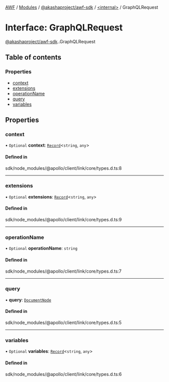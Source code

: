 [AWF](../README.md) / [Modules](../modules.md) / [@akashaproject/awf-sdk](../modules/akashaproject_awf_sdk.md) / [<internal\>](../modules/akashaproject_awf_sdk._internal_.md) / GraphQLRequest

# Interface: GraphQLRequest

[@akashaproject/awf-sdk](../modules/akashaproject_awf_sdk.md).[<internal>](../modules/akashaproject_awf_sdk._internal_.md).GraphQLRequest

## Table of contents

### Properties

- [context](akashaproject_awf_sdk._internal_.GraphQLRequest.md#context)
- [extensions](akashaproject_awf_sdk._internal_.GraphQLRequest.md#extensions)
- [operationName](akashaproject_awf_sdk._internal_.GraphQLRequest.md#operationname)
- [query](akashaproject_awf_sdk._internal_.GraphQLRequest.md#query)
- [variables](akashaproject_awf_sdk._internal_.GraphQLRequest.md#variables)

## Properties

### context

• `Optional` **context**: [`Record`](../modules/akashaproject_awf_sdk._internal_.md#record)<`string`, `any`\>

#### Defined in

sdk/node_modules/@apollo/client/link/core/types.d.ts:8

___

### extensions

• `Optional` **extensions**: [`Record`](../modules/akashaproject_awf_sdk._internal_.md#record)<`string`, `any`\>

#### Defined in

sdk/node_modules/@apollo/client/link/core/types.d.ts:9

___

### operationName

• `Optional` **operationName**: `string`

#### Defined in

sdk/node_modules/@apollo/client/link/core/types.d.ts:7

___

### query

• **query**: [`DocumentNode`](akashaproject_awf_sdk._internal_.DocumentNode.md)

#### Defined in

sdk/node_modules/@apollo/client/link/core/types.d.ts:5

___

### variables

• `Optional` **variables**: [`Record`](../modules/akashaproject_awf_sdk._internal_.md#record)<`string`, `any`\>

#### Defined in

sdk/node_modules/@apollo/client/link/core/types.d.ts:6
